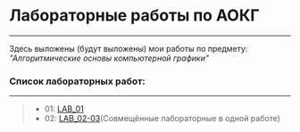 # Лабораторные работы по АОКГ

---

Здесь выложены (будут выложены) мои работы по предмету: *"Алгоритмические основы компьютерной графики"*
### **Список лабораторных работ:**

---

> - 01: [LAB_01](https://github.com/R0mks/AOKG_LABS/tree/main/LAB_01)
> - 02: [LAB_02-03](https://github.com/R0mks/AOKG_LABS/tree/main/LAB_02-03/)(Совмещённые лабораторные в одной работе)
